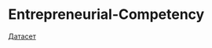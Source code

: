 # Entrepreneurial-Competency
[Датасет](https://www.kaggle.com/datasets/namanmanchanda/entrepreneurial-competency-in-university-students/data)
 
